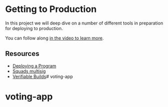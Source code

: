 # Getting to Production

In this project we will deep dive on a number of different tools in preparation for deploying to production.

You can follow along [in the video to learn more](https://www.youtube.com/watch?v=HOdYZSe1uhE&t=24025s).

## Resources

- [Deploying a Program](https://solana.com/docs/programs/deploying)
- [Squads multisig](https://app.squads.so/create-squad)
- [Verifiable Builds](https://github.com/otter-sec/solana-verifiable-build)# voting-app
# voting-app

